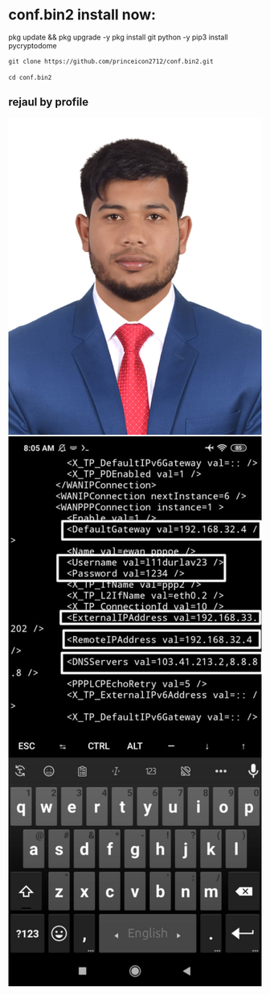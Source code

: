 # conf.bin2 install now:

pkg update && pkg upgrade -y
pkg install git python -y
pip3 install pycryptodome

    git clone https://github.com/princeicon2712/conf.bin2.git

    cd conf.bin2

   
## rejaul by profile

<!--[profile](./confbin2.jpg)-->

<img src="confbin2.jpg" width="600"/>

<img src="12.jpg" width="600"/>
